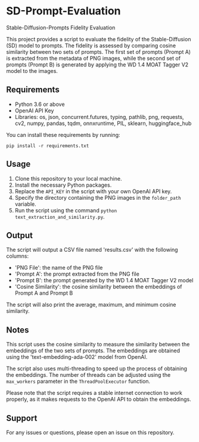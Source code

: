 # SD-Prompt-Evaluation
Stable-Diffusion-Prompts Fidelity Evaluation

This project provides a script to evaluate the fidelity of the Stable-Diffusion (SD) model to prompts. The fidelity is assessed by comparing cosine similarity between two sets of prompts. The first set of prompts (Prompt A) is extracted from the metadata of PNG images, while the second set of prompts (Prompt B) is generated by applying the WD 1.4 MOAT Tagger V2 model to the images.

## Requirements

- Python 3.6 or above
- OpenAI API Key
- Libraries: os, json, concurrent.futures, typing, pathlib, png, requests, cv2, numpy, pandas, tqdm, onnxruntime, PIL, sklearn, huggingface_hub

You can install these requirements by running:
```
pip install -r requirements.txt
```

## Usage

1. Clone this repository to your local machine.
2. Install the necessary Python packages.
3. Replace the `API_KEY` in the script with your own OpenAI API key.
4. Specify the directory containing the PNG images in the `folder_path` variable.
5. Run the script using the command `python text_extraction_and_similarity.py`.

## Output

The script will output a CSV file named 'results.csv' with the following columns:

- 'PNG File': the name of the PNG file
- 'Prompt A': the prompt extracted from the PNG file
- 'Prompt B': the prompt generated by the WD 1.4 MOAT Tagger V2 model
- 'Cosine Similarity': the cosine similarity between the embeddings of Prompt A and Prompt B

The script will also print the average, maximum, and minimum cosine similarity.

## Notes

This script uses the cosine similarity to measure the similarity between the embeddings of the two sets of prompts. The embeddings are obtained using the 'text-embedding-ada-002' model from OpenAI. 

The script also uses multi-threading to speed up the process of obtaining the embeddings. The number of threads can be adjusted using the `max_workers` parameter in the `ThreadPoolExecutor` function. 

Please note that the script requires a stable internet connection to work properly, as it makes requests to the OpenAI API to obtain the embeddings. 

## Support

For any issues or questions, please open an issue on this repository.
